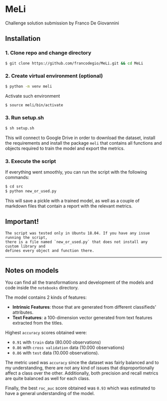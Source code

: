 # MeLi

Challenge solution submission by Franco De Giovannini

## Installation
### 1. Clone repo and change directory

```bash
$ git clone https://github.com/francodegio/MeLi.git && cd MeLi
```

### 2. Create virtual environment (optional)
```bash
$ python -m venv meli
```
Activate such environment
```bash
$ source meli/bin/activate
```

### 3. Run setup.sh
```bash
$ sh setup.sh
```
This will connect to Google Drive in order to download the dataset,
install the requirements and install the package `meli` that contains
all functions and objects required to train the model and export the metrics.

### 3. Execute the script
If everything went smoothly, you can run the script with the following commands:
```bash
$ cd src
$ python new_or_used.py
```
This will save a pickle with a trained model, as well as a couple of markdown files
that contain a report with the relevant metrics.

## Important!
```
The script was tested only in Ubuntu 18.04. If you have any issue running the script,
there is a file named `new_or_used.py` that does not install any custom library and
defines every object and function there.
```
----
## Notes on models
You can find all the transformations and development of the models and code
inside the `notebooks` directory.

The model contains 2 kinds of features:
- **Intrinsic Features**: those that are generated from different classifieds' attributes.
- **Text Features**: a 100-dimension vector generated from text features extracted from
the titles.

Highest `accuracy` scores obtained were:
- `0.91` with `train` data (80.000 observations)
- `0.86` with `cross validation` data (10.000 observations)
- `0.86` with `test` data (10.000 observations).

The metric used was `accuracy` since the dataset was fairly balanced and to my understanding,
there are not any kind of issues that disproportionally affect a class over the other.
Additionally, both precision and recall metrics are quite balanced as well for each class.

Finally, the best `roc_auc` score obtained was `0.93` which was estimated to have
a general understanding of the model.